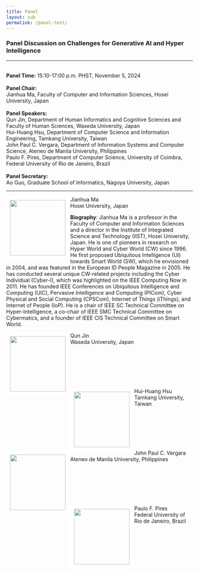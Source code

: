 ```yaml
---
title: Panel
layout: sub
permalink: /panel-test/
--- 
```


<h3>Panel Discussion on Challenges for Generative AI and Hyper Intelligence</h3>
<hr/>
<br/><b>Panel Time:</b> 15:10-17:00 p.m. PHST, November 5, 2024
<br/> <br/><b>Panel Chair: </b>
<br/>Jianhua Ma, Faculty of Computer and Information Sciences, Hosei University, Japan
<br/><br/><b>Panel Speakers: </b>
<br/>Qun Jin, Department of Human Informatics and Cognitive Sciences and Faculty of Human Sciences, Waseda University, Japan
<br/>Hui-Huang Hsu, Department of Computer Science and Information Engineering, Tamkang University, Taiwan
<br/>John Paul C. Vergara, Department of Information Systems and Computer Science, Ateneo de Manila University, Philippines
<br/>Paulo F. Pires, Department of Computer Science, University of Coimbra, Federal University of Rio de Janeiro, Brazil
<br/><br/><b>Panel Secretary: </b>
<br/>Ao Guo, Graduate School of Informatics, Nagoya University, Japan
<br/>

<hr/>

<img src="/2024/assets/images/panel_speaker/jianhua_ma.jpg" align="left" style="border:10px solid white" width="150">
Jianhua Ma<br/> Hosei University, Japan
 <p>
 <b>Biography</b>: Jianhua Ma is a professor in the Faculty of Computer and Information Sciences and a director in the Institute of Integrated Science and Technology (IIST), Hosei University, Japan. He is one of pioneers in research on Hyper World and Cyber World (CW) since 1996. He first proposed Ubiquitous Intelligence (UI) towards Smart World (SW), which he envisioned in 2004, and was featured in the European ID People Magazine in 2005. He has conducted several unique CW-related projects including the Cyber Individual (Cyber-I), which was highlighted on the IEEE Computing Now in 2011. He has founded IEEE Conferences on Ubiquitous Intelligence and Computing (UIC), Pervasive Intelligence and Computing (PICom), Cyber Physical and Social Computing (CPSCom), Internet of Things (iThings), and Internet of People (IoP). He is a chair of IEEE SC Technical Committee on Hyper-Intelligence, a co-chair of IEEE SMC Technical Committee on Cybermatics, and a founder of IEEE CIS Technical Committee on Smart World.
 </p>
 
 <img src="/2024/assets/images/panel_speaker/qun_jin.jpeg" align="left" style="border:10px solid white" width="150">
Qun Jin<br/> Waseda University, Japan
 <p>
<br/>
<br/>
<br/>
<br/>
<br/>
<br/>
 <img src="/2024/assets/images/panel_speaker/hui-huang_hsu.jpg" align="left" style="border:10px solid white" width="150">
Hui-Huang Hsu<br/> Tamkang University, Taiwan
 <p>
<br/>
<br/>
<br/>
<br/>
<br/>
<br/>
<img src="/2024/assets/images/panel_speaker/john_vergara.jpg" align="left" style="border:10px solid white" width="150">
John Paul C. Vergara<br/> Ateneo de Manila University, Philippines
<p>
<br/>
<br/>
<br/>
<br/>
<br/>
<br/>
<img src="/2024/assets/images/panel_speaker/paulo_pires.jpg" align="left" style="border:10px solid white" width="150">
Paulo F. Pires<br/> Federal University of Rio de Janeiro, Brazil
 <p>
